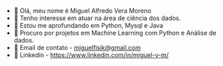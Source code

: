 
-  👋 Olá, meu nome é Miguel Alfredo Vera Moreno
- 👀 Tenho interesse em atuar na área de ciência dos dados.
- 🌱 Estou me aprofundando em Python, Mysql e Java
- 🤔 Procuro por projetos em Machine Learning com Python e Análise de dados.
- 📧 Email de contato - miguelfisik@gmail.com
- 🔗 Linkedin - https://www.linkedin.com/in/miguel-v-m/
<!--
**Miguel-V-m/Miguel-V-m** is a ✨ _special_ ✨ repository because its `README.md` (this file) appears on your GitHub profile.
-->
